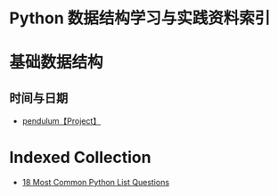# Python 数据结构学习与实践资料索引


# 基础数据结构

## 时间与日期
- [pendulum【Project】](https://github.com/sdispater/pendulum)

# Indexed Collection
- [18 Most Common Python List Questions](https://www.datacamp.com/community/tutorials/18-most-common-python-list-questions-learn-python#gs.gZLIerk)